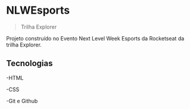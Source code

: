 # NLWEsports


> Trilha Explorer

Projeto construído no Evento Next Level Week Esports da Rocketseat da trilha Explorer.



## Tecnologias

-HTML

-CSS

-Git e Github


